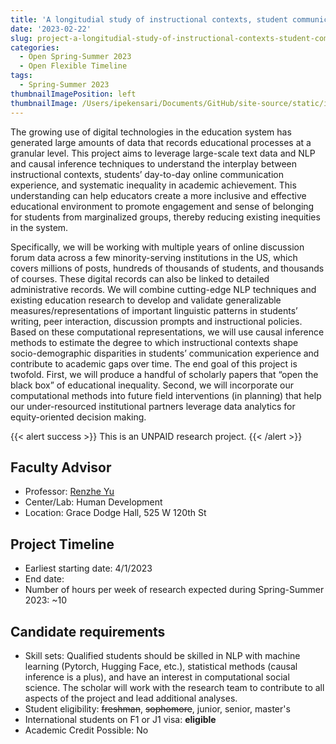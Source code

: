 ```yaml
---
title: 'A longitudial study of instructional contexts, student communication, and educational inequality using natural language processing'
date: '2023-02-22'
slug: project-a-longitudial-study-of-instructional-contexts-student-communication-and-educational-inequality-using-natural-language-processing
categories:
  - Open Spring-Summer 2023 
  - Open Flexible Timeline
tags:
  - Spring-Summer 2023
thumbnailImagePosition: left
thumbnailImage: /Users/ipekensari/Documents/GitHub/site-source/static/img/construction.png
---
```

The growing use of digital technologies in the education system has generated large amounts of data that records educational processes at a granular level. This project aims to leverage large-scale text data and NLP and causal inference techniques to understand the interplay between instructional contexts, students’ day-to-day online communication experience, and systematic inequality in academic achievement. This understanding can help educators create a more inclusive and effective educational environment to promote engagement and sense of belonging for students from marginalized groups, thereby reducing existing inequities in the system.

<!--more-->


Specifically, we will be working with multiple years of online discussion forum data across a few minority-serving institutions in the US, which covers millions of posts, hundreds of thousands of students, and thousands of courses. These digital records can also be linked to detailed administrative records. We will combine cutting-edge NLP techniques and existing education research to develop and validate generalizable measures/representations of important linguistic patterns in students’ writing, peer interaction, discussion prompts and instructional policies. Based on these computational representations, we will use causal inference methods to estimate the degree to which instructional contexts shape socio-demographic disparities in students’ communication experience and contribute to academic gaps over time. The end goal of this project is twofold. First, we will produce a handful of scholarly papers that “open the black box” of educational inequality. Second, we will incorporate our computational methods into future field interventions (in planning) that help our under-resourced institutional partners leverage data analytics for equity-oriented decision making.

{{< alert success >}}
This is an UNPAID research project.
{{< /alert >}}

## Faculty Advisor
+ Professor: [Renzhe Yu](renzheyu.com)
+ Center/Lab: Human Development
+ Location: Grace Dodge Hall, 525 W 120th St

## Project Timeline
+ Earliest starting date: 4/1/2023
+ End date: 
+ Number of hours per week of research expected during Spring-Summer 2023: ~10

## Candidate requirements
+ Skill sets: Qualified students should be skilled in NLP with machine learning (Pytorch, Hugging Face, etc.), statistical methods (causal inference is a plus), and have an interest in computational social science. The scholar will work with the research team to contribute to all aspects of the project and lead additional analyses.
+ Student eligibility: ~~freshman~~, ~~sophomore~~, junior, senior, master's
+ International students on F1 or J1 visa: **eligible**
+ Academic Credit Possible: No

